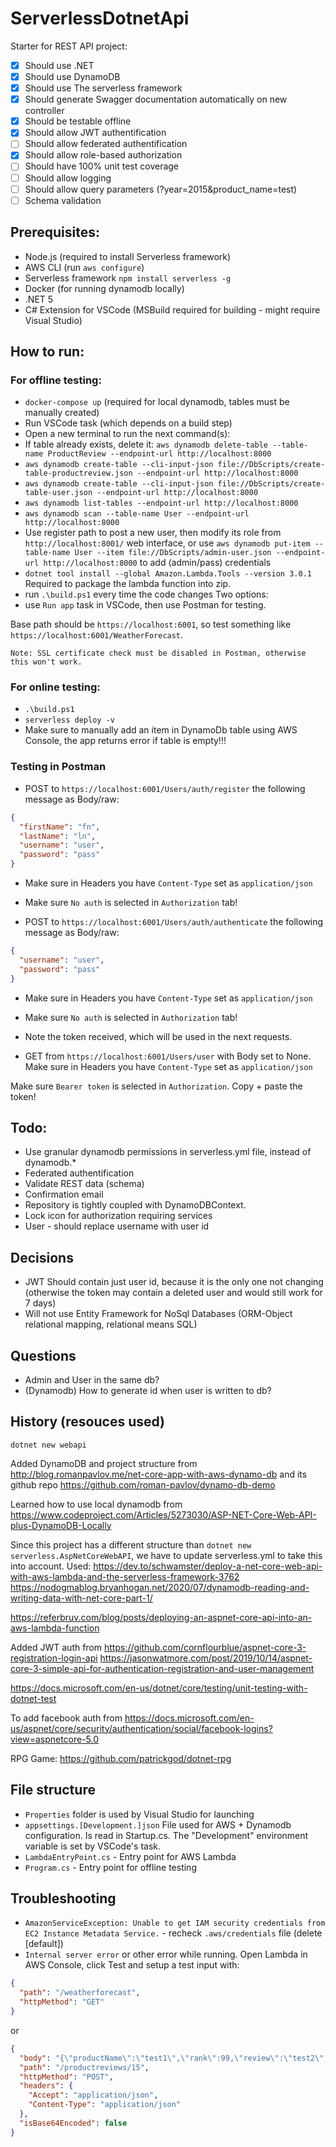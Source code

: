 # ServerlessDotnetApi
Starter for REST API project:
- [x] Should use .NET
- [x] Should use DynamoDB
- [x] Should use The serverless framework
- [x] Should generate Swagger documentation automatically on new controller
- [x] Should be testable offline
- [x] Should allow JWT authentification
- [ ] Should allow federated authentification
- [x] Should allow role-based authorization
- [ ] Should have 100% unit test coverage
- [ ] Should allow logging
- [ ] Should allow query parameters (?year=2015&product_name=test)
- [ ] Schema validation

## Prerequisites:
- Node.js (required to install Serverless framework)
- AWS CLI (run ```aws configure```)
- Serverless framework ```npm install serverless -g```
- Docker (for running dynamodb locally)
- .NET 5
- C# Extension for VSCode (MSBuild required for building - might require Visual Studio)

## How to run:
### For offline testing:
- ```docker-compose up``` (required for local dynamodb, tables must be manually created)
- Run VSCode task (which depends on a build step)
- Open a new terminal to run the next command(s):
- If table already exists, delete it: ```aws dynamodb delete-table --table-name ProductReview --endpoint-url http://localhost:8000```
- ```aws dynamodb create-table --cli-input-json file://DbScripts/create-table-productreview.json --endpoint-url http://localhost:8000```
- ```aws dynamodb create-table --cli-input-json file://DbScripts/create-table-user.json --endpoint-url http://localhost:8000```
- ```aws dynamodb list-tables --endpoint-url http://localhost:8000```
- ```aws dynamodb scan --table-name User --endpoint-url http://localhost:8000```
- Use register path to post a new user, then modify its role from ```http://localhost:8001/``` web interface, or use ```aws dynamodb put-item --table-name User --item file://DbScripts/admin-user.json --endpoint-url http://localhost:8000``` to add (admin/pass) credentials
- ```dotnet tool install --global Amazon.Lambda.Tools --version 3.0.1``` Required to package the lambda function into zip.
- run ```.\build.ps1``` every time the code changes
Two options:
- use ```Run app``` task in VSCode, then use Postman for testing. 

Base path should be ```https://localhost:6001```, so test something like ```https://localhost:6001/WeatherForecast```.

    Note: SSL certificate check must be disabled in Postman, otherwise this won't work.
### For online testing:
- ```.\build.ps1```
- ```serverless deploy -v```
- Make sure to manually add an item in DynamoDb table using AWS Console, the app returns error if table is empty!!!
### Testing in Postman
- POST to ```https://localhost:6001/Users/auth/register``` the following message as Body/raw:
```json
{
  "firstName": "fn",
  "lastName": "ln",
  "username": "user",
  "password": "pass"
}
```

- Make sure in Headers you have ```Content-Type``` set as ```application/json```

- Make sure ```No auth``` is selected in ```Authorization``` tab!

- POST to ```https://localhost:6001/Users/auth/authenticate``` the following message as Body/raw:
```json
{
  "username": "user",
  "password": "pass"
}
```
- Make sure in Headers you have ```Content-Type``` set as ```application/json```

- Make sure ```No auth``` is selected in ```Authorization``` tab!

- Note the token received, which will be used in the next requests.

- GET from ```https://localhost:6001/Users/user``` with Body set to None.
Make sure in Headers you have ```Content-Type``` set as ```application/json```

Make sure ```Bearer token``` is selected in ```Authorization```. Copy + paste the token!

## Todo:
- Use granular dynamodb permissions in serverless.yml file, instead of dynamodb.*
- Federated authentification
- Validate REST data (schema)
- Confirmation email
- Repository is tightly coupled with DynamoDBContext. 
- Lock icon for authorization requiring services
- User - should replace username with user id


## Decisions
- JWT Should contain just user id, because it is the only one not changing (otherwise the token may contain a deleted user and would still work for 7 days)
- Will not use Entity Framework for NoSql Databases (ORM-Object relational mapping, relational means SQL)

## Questions
- Admin and User in the same db?
- (Dynamodb) How to generate id when user is written to db?

## History (resouces used)
```dotnet new webapi```

Added DynamoDB and project structure from http://blog.romanpavlov.me/net-core-app-with-aws-dynamo-db and its github repo https://github.com/roman-pavlov/dynamo-db-demo

Learned how to use local dynamodb from https://www.codeproject.com/Articles/5273030/ASP-NET-Core-Web-API-plus-DynamoDB-Locally

Since this project has a different structure than ```dotnet new serverless.AspNetCoreWebAPI```, we have to update serverless.yml to take this into account. 
Used:
https://dev.to/schwamster/deploy-a-net-core-web-api-with-aws-lambda-and-the-serverless-framework-3762
https://nodogmablog.bryanhogan.net/2020/07/dynamodb-reading-and-writing-data-with-net-core-part-1/

https://referbruv.com/blog/posts/deploying-an-aspnet-core-api-into-an-aws-lambda-function

Added JWT auth from https://github.com/cornflourblue/aspnet-core-3-registration-login-api https://jasonwatmore.com/post/2019/10/14/aspnet-core-3-simple-api-for-authentication-registration-and-user-management

https://docs.microsoft.com/en-us/dotnet/core/testing/unit-testing-with-dotnet-test

To add facebook auth from https://docs.microsoft.com/en-us/aspnet/core/security/authentication/social/facebook-logins?view=aspnetcore-5.0

RPG Game: https://github.com/patrickgod/dotnet-rpg

## File structure
- ```Properties``` folder is used by Visual Studio for launching
- ```appsettings.[Development.]json``` File used for AWS + Dynamodb configuration. Is read in Startup.cs. The "Development" environment variable is set by VSCode's task.
- ```LambdaEntryPoint.cs``` - Entry point for AWS Lambda
- ```Program.cs``` - Entry point for offline testing

## Troubleshooting
- ```AmazonServiceException: Unable to get IAM security credentials from EC2 Instance Metadata Service.``` - recheck ```.aws/credentials``` file (delete [default])
- ```Internal server error``` or other error while running. Open Lambda in AWS Console, click Test and setup a test input with:
```json
{
  "path": "/weatherforecast",
  "httpMethod": "GET"
}
```
or
```json
{
  "body": "{\"productName\":\"test1\",\"rank\":99,\"review\":\"test2\",\"reviewOn\":\"2021-02-25T21:20:38.633Z\"}",
  "path": "/productreviews/15",
  "httpMethod": "POST",
  "headers": {
    "Accept": "application/json",
    "Content-Type": "application/json"
  },
  "isBase64Encoded": false
}
```